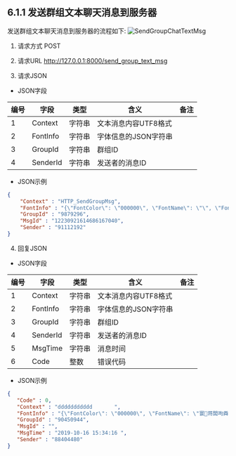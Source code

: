 ## 6.1.1 发送群组文本聊天消息到服务器

发送群组文本聊天消息到服务器的流程如下:
![SendGroupChatTextMsg](../image/用户发送群文本消息.jpg)

1. 请求方式
POST

2. 请求URL
http://127.0.0.1:8000/send_group_text_msg

3. 请求JSON

* JSON字段

| 编号 | 字段     | 类型   | 含义                 | 备注 |
| ---- | -------- | ------ | -------------------- | ---- |
| 1    | Context  | 字符串 | 文本消息内容UTF8格式 |      |
| 2    | FontInfo | 字符串 | 字体信息的JSON字符串 |      |
| 3    | GroupId  | 字符串 | 群组ID               |      |
| 4    | SenderId | 字符串 | 发送者的消息ID       |      |

* JSON示例
```json
{
    "Context" : "HTTP_SendGroupMsg",
    "FontInfo" : "{\"FontColor\": \"000000\", \"FontName\": \"\", \"FontSize\": 9, \"FontStyle\": 0}",
    "GroupId" : "9879296",
    "MsgId" : "12230921614686167040",
    "Sender" : "91112192"
}
```  

4. 回复JSON

* JSON字段

| 编号 | 字段     | 类型   | 含义                 | 备注 |
| ---- | -------- | ------ | -------------------- | ---- |
| 1    | Context  | 字符串 | 文本消息内容UTF8格式 |      |
| 2    | FontInfo | 字符串 | 字体信息的JSON字符串 |      |
| 3    | GroupId  | 字符串 | 群组ID               |      |
| 4    | SenderId | 字符串 | 发送者的消息ID       |      |
| 5    | MsgTime  | 字符串 | 消息时间             |      |
| 6    | Code     | 整数   | 错误代码             |      |

* JSON示例

```json
{
   "Code" : 0,
   "Context" : "ddddddddddd       ",
   "FontInfo" : "{\"FontColor\": \"000000\", \"FontName\": \"寰蒋闆呴粦\", \"FontSize\": 12, \"FontStyle\": 0}",
   "GroupId" : "90450944",
   "MsgId" : "",
   "MsgTime" : "2019-10-16 15:34:16 ",
   "Sender" : "88404480"
}
```